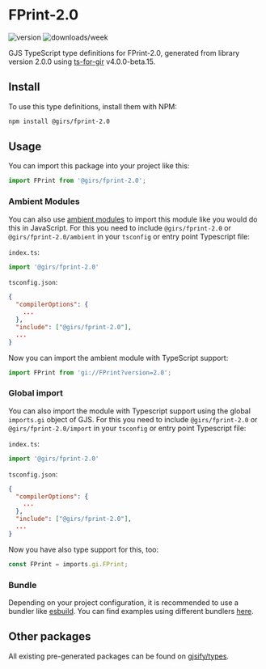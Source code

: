 
# FPrint-2.0

![version](https://img.shields.io/npm/v/@girs/fprint-2.0)
![downloads/week](https://img.shields.io/npm/dw/@girs/fprint-2.0)


GJS TypeScript type definitions for FPrint-2.0, generated from library version 2.0.0 using [ts-for-gir](https://github.com/gjsify/ts-for-gir) v4.0.0-beta.15.


## Install

To use this type definitions, install them with NPM:
```bash
npm install @girs/fprint-2.0
```

## Usage

You can import this package into your project like this:
```ts
import FPrint from '@girs/fprint-2.0';
```

### Ambient Modules

You can also use [ambient modules](https://github.com/gjsify/ts-for-gir/tree/main/packages/cli#ambient-modules) to import this module like you would do this in JavaScript.
For this you need to include `@girs/fprint-2.0` or `@girs/fprint-2.0/ambient` in your `tsconfig` or entry point Typescript file:

`index.ts`:
```ts
import '@girs/fprint-2.0'
```

`tsconfig.json`:
```json
{
  "compilerOptions": {
    ...
  },
  "include": ["@girs/fprint-2.0"],
  ...
}
```

Now you can import the ambient module with TypeScript support: 

```ts
import FPrint from 'gi://FPrint?version=2.0';
```

### Global import

You can also import the module with Typescript support using the global `imports.gi` object of GJS.
For this you need to include `@girs/fprint-2.0` or `@girs/fprint-2.0/import` in your `tsconfig` or entry point Typescript file:

`index.ts`:
```ts
import '@girs/fprint-2.0'
```

`tsconfig.json`:
```json
{
  "compilerOptions": {
    ...
  },
  "include": ["@girs/fprint-2.0"],
  ...
}
```

Now you have also type support for this, too:

```ts
const FPrint = imports.gi.FPrint;
```

### Bundle

Depending on your project configuration, it is recommended to use a bundler like [esbuild](https://esbuild.github.io/). You can find examples using different bundlers [here](https://github.com/gjsify/ts-for-gir/tree/main/examples).

## Other packages

All existing pre-generated packages can be found on [gjsify/types](https://github.com/gjsify/types).


